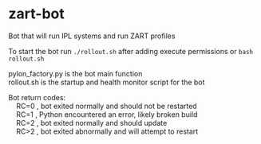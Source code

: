 # zart-bot
Bot that will run IPL systems and run ZART profiles

To start the bot run `./rollout.sh` after adding execute permissions or `bash rollout.sh`

pylon_factory.py is the bot main function</br>
rollout.sh is the startup and health monitor script for the bot

Bot return codes:
  </br>&nbsp;&nbsp;&nbsp;&nbsp;RC=0 , bot exited normally and should not be restarted
  </br>&nbsp;&nbsp;&nbsp;&nbsp;RC=1 , Python encountered an error, likely broken build
  </br>&nbsp;&nbsp;&nbsp;&nbsp;RC=2 , bot exited normally and should update
  </br>&nbsp;&nbsp;&nbsp;&nbsp;RC>2 , bot exited abnormally and will attempt to restart
